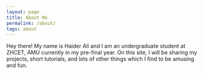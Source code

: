 ```yaml
---
layout: page
title: About Me
permalink: /about/
tags: about
---
```


Hey there! My name is Haider Ali and I am an undergraduate student at ZHCET, AMU currently in my pre-final year. On this site, I will be sharing my projects, short tutorials, and lots of other things which I find to be amusing and fun.
